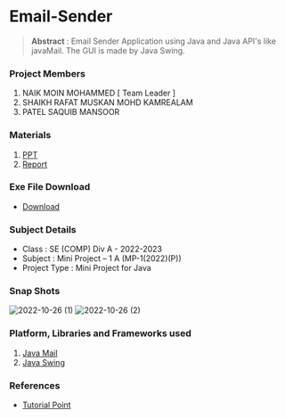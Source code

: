 # Email-Sender

> **Abstract** : Email Sender Application using Java and Java API's like javaMail. The GUI is made by Java Swing.

### Project Members
1. NAIK MOIN MOHAMMED  [ Team Leader ] 
2. SHAIKH RAFAT MUSKAN MOHD KAMREALAM
3. PATEL SAQUIB MANSOOR

### Materials
1. [PPT](https://github.com/MoinMN/Email-Sender/files/9841397/Java.Mini.Project.pptx)
2. [Report](https://github.com/MoinMN/Email-Sender/files/9841398/Java.mini.Project.pdf)

### Exe File Download
- [Download](https://www.mediafire.com/file/4e12asidqggbeta/Mmail.exe/file)

### Subject Details
- Class : SE (COMP) Div A - 2022-2023
- Subject : Mini Project – 1 A  (MP-1(2022)(P))
- Project Type : Mini Project for Java

### Snap Shots
![2022-10-26 (1)](https://user-images.githubusercontent.com/100254727/197933085-f09fdda0-269e-4b49-aa86-08d941bcdf85.png)
![2022-10-26 (2)](https://user-images.githubusercontent.com/100254727/197933089-e409549f-2af0-4200-86b2-fe83ef8bdbb8.png)

### Platform, Libraries and Frameworks used
1. [Java Mail](https://www.oracle.com/java/technologies/javamail.html)
2. [Java Swing](https://docs.oracle.com/javase/7/docs/api/javax/swing/package-summary.html)

### References
- [Tutorial Point](https://www.tutorialspoint.com/java/java_sending_email.htm)
